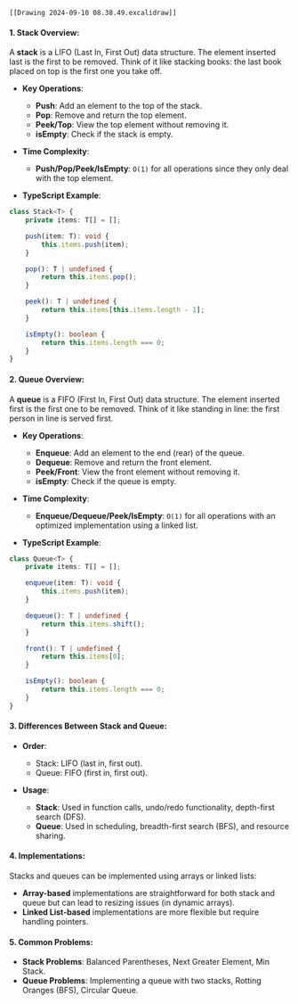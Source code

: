 	[[Drawing 2024-09-10 08.38.49.excalidraw]]
#### **1. Stack Overview:**
A **stack** is a LIFO (Last In, First Out) data structure. The element inserted last is the first to be removed. Think of it like stacking books: the last book placed on top is the first one you take off.

- **Key Operations**:
  - **Push**: Add an element to the top of the stack.
  - **Pop**: Remove and return the top element.
  - **Peek/Top**: View the top element without removing it.
  - **isEmpty**: Check if the stack is empty.

- **Time Complexity**:
  - **Push/Pop/Peek/IsEmpty**: `O(1)` for all operations since they only deal with the top element.

- **TypeScript Example**:
```typescript
class Stack<T> {
    private items: T[] = [];

    push(item: T): void {
        this.items.push(item);
    }

    pop(): T | undefined {
        return this.items.pop();
    }

    peek(): T | undefined {
        return this.items[this.items.length - 1];
    }

    isEmpty(): boolean {
        return this.items.length === 0;
    }
}
```

#### **2. Queue Overview:**
A **queue** is a FIFO (First In, First Out) data structure. The element inserted first is the first one to be removed. Think of it like standing in line: the first person in line is served first.

- **Key Operations**:
  - **Enqueue**: Add an element to the end (rear) of the queue.
  - **Dequeue**: Remove and return the front element.
  - **Peek/Front**: View the front element without removing it.
  - **isEmpty**: Check if the queue is empty.

- **Time Complexity**:
  - **Enqueue/Dequeue/Peek/IsEmpty**: `O(1)` for all operations with an optimized implementation using a linked list.

- **TypeScript Example**:
```typescript
class Queue<T> {
    private items: T[] = [];

    enqueue(item: T): void {
        this.items.push(item);
    }

    dequeue(): T | undefined {
        return this.items.shift();
    }

    front(): T | undefined {
        return this.items[0];
    }

    isEmpty(): boolean {
        return this.items.length === 0;
    }
}
```

#### **3. Differences Between Stack and Queue**:
- **Order**:
  - Stack: LIFO (last in, first out).
  - Queue: FIFO (first in, first out).
  
- **Usage**:
  - **Stack**: Used in function calls, undo/redo functionality, depth-first search (DFS).
  - **Queue**: Used in scheduling, breadth-first search (BFS), and resource sharing.

#### **4. Implementations**:
Stacks and queues can be implemented using arrays or linked lists:
- **Array-based** implementations are straightforward for both stack and queue but can lead to resizing issues (in dynamic arrays).
- **Linked List-based** implementations are more flexible but require handling pointers.

#### **5. Common Problems**:
- **Stack Problems**: Balanced Parentheses, Next Greater Element, Min Stack.
- **Queue Problems**: Implementing a queue with two stacks, Rotting Oranges (BFS), Circular Queue.

